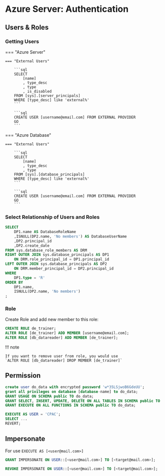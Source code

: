 # Azure Server: Authentication

## Users & Roles

### Getting Users

=== "Azure Server"

    === "External Users"

        ```sql
        SELECT
            [name]
            , type_desc
            , type
            , is_disabled
        FROM [sys].[server_principals]
        WHERE [type_desc] like 'external%'
        ```

        ```sql
        CREATE USER [username@email.com] FROM EXTERNAL PROVIDER
        GO
        ```

=== "Azure Database"

    === "External Users"

        ```sql
        SELECT
            [name]
            , type_desc
            , type
        FROM [sys].[database_principals]
        WHERE [type_desc] like 'external%'
        ```

        ```sql
        CREATE USER [username@email.com] FROM EXTERNAL PROVIDER
        GO
        ```

### Select Relationship of Users and Roles

```sql
SELECT
    DP1.name AS DatabaseRoleName
    ,ISNULL(DP2.name, 'No members') AS DatabaseUserName
    ,DP2.principal_id
    ,DP2.create_date
FROM sys.database_role_members AS DRM
RIGHT OUTER JOIN sys.database_principals AS DP1
    ON DRM.role_principal_id = DP1.principal_id
LEFT OUTER JOIN sys.database_principals AS DP2
    ON DRM.member_principal_id = DP2.principal_id
WHERE
    DP1.type = 'R'
ORDER BY
    DP1.name,
    ISNULL(DP2.name, 'No members')
;
```

### Role

Create Role and add new member to this role:

```sql
CREATE ROLE de_trainer;
ALTER ROLE [de_trainer] ADD MEMBER [username@email.com];
ALTER ROLE [db_datareader] ADD MEMBER [de_trainer];
```

!!! note

    If you want to remove user from role, you would use
    `ALTER ROLE [db_datareader] DROP MEMBER [de_trainer]`

## Permission

```sql
create user do_data with encrypted password 'w*35LSjwoB6GdeUU';
grant all privileges on database [database-name] to do_data;
GRANT USAGE ON SCHEMA public TO do_data;
GRANT SELECT, INSERT, UPDATE, DELETE ON ALL TABLES IN SCHEMA public TO do_data;
GRANT EXECUTE ON ALL FUNCTIONS IN SCHEMA public TO do_data;
```

```sql
EXECUTE AS USER = 'CPAC';
SELECT ...
REVERT;
```

## Impersonate

For use `EXECUTE AS [<user@mail.com>]`

```sql
GRANT IMPERSONATE ON USER::[<user@mail.com>] TO [<target@mail.com>];
```

```sql
REVOKE IMPERSONATE ON USER::[<user@mail.com>] TO [<target@mail.com>];
```
